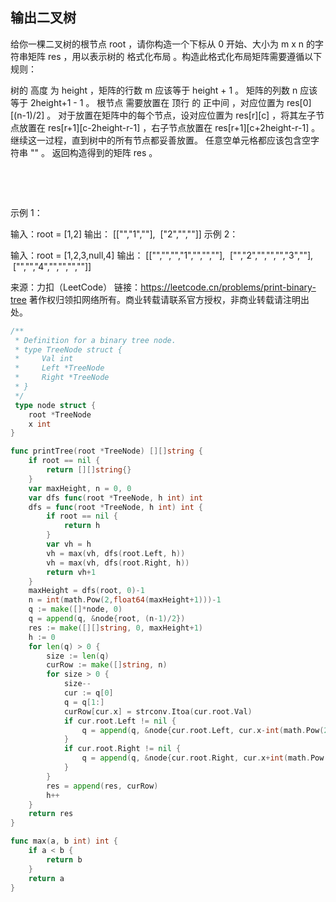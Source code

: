##  输出二叉树

给你一棵二叉树的根节点 root ，请你构造一个下标从 0 开始、大小为 m x n 的字符串矩阵 res ，用以表示树的 格式化布局 。构造此格式化布局矩阵需要遵循以下规则：

树的 高度 为 height ，矩阵的行数 m 应该等于 height + 1 。
矩阵的列数 n 应该等于 2height+1 - 1 。
根节点 需要放置在 顶行 的 正中间 ，对应位置为 res[0][(n-1)/2] 。
对于放置在矩阵中的每个节点，设对应位置为 res[r][c] ，将其左子节点放置在 res[r+1][c-2height-r-1] ，右子节点放置在 res[r+1][c+2height-r-1] 。
继续这一过程，直到树中的所有节点都妥善放置。
任意空单元格都应该包含空字符串 "" 。
返回构造得到的矩阵 res 。

 

 

示例 1：


输入：root = [1,2]
输出：
[["","1",""],
 ["2","",""]]
示例 2：


输入：root = [1,2,3,null,4]
输出：
[["","","","1","","",""],
 ["","2","","","","3",""],
 ["","","4","","","",""]]
 

来源：力扣（LeetCode）
链接：https://leetcode.cn/problems/print-binary-tree
著作权归领扣网络所有。商业转载请联系官方授权，非商业转载请注明出处。
```go
/**
 * Definition for a binary tree node.
 * type TreeNode struct {
 *     Val int
 *     Left *TreeNode
 *     Right *TreeNode
 * }
 */
 type node struct {
    root *TreeNode
    x int
}

func printTree(root *TreeNode) [][]string {
    if root == nil {
        return [][]string{}
    }
    var maxHeight, n = 0, 0
    var dfs func(root *TreeNode, h int) int
    dfs = func(root *TreeNode, h int) int {
        if root == nil {
            return h
        }
        var vh = h
        vh = max(vh, dfs(root.Left, h))
        vh = max(vh, dfs(root.Right, h))
        return vh+1
    }
    maxHeight = dfs(root, 0)-1
    n = int(math.Pow(2,float64(maxHeight+1)))-1
    q := make([]*node, 0)
    q = append(q, &node{root, (n-1)/2})
    res := make([][]string, 0, maxHeight+1)
    h := 0
    for len(q) > 0 {
        size := len(q)
        curRow := make([]string, n)
        for size > 0 {
            size--
            cur := q[0]
            q = q[1:]
            curRow[cur.x] = strconv.Itoa(cur.root.Val)
            if cur.root.Left != nil {
                q = append(q, &node{cur.root.Left, cur.x-int(math.Pow(2,float64(maxHeight-h-1)))})
            }
            if cur.root.Right != nil {
                q = append(q, &node{cur.root.Right, cur.x+int(math.Pow(2,float64(maxHeight-h-1)))})
            }
        }
        res = append(res, curRow)
        h++
    }
    return res
}

func max(a, b int) int {
    if a < b {
        return b
    }
    return a
}

```
